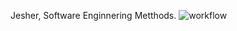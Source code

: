 Jesher, Software Enginnering Metthods.
![workflow](https://github.com/<UserName>/<RepositoryName>/actions/workflows/main.yml/badge.svg)

